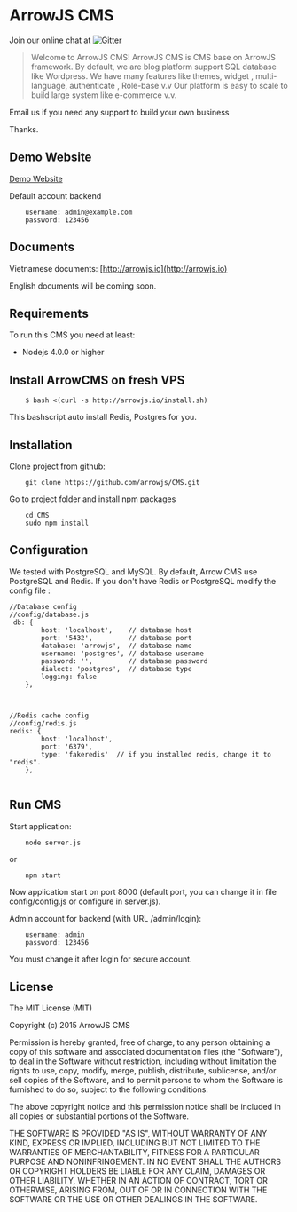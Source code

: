 ArrowJS CMS
==================

Join our online chat at [![Gitter](https://badges.gitter.im/gitterHQ/gitter.svg)](https://gitter.im/trquoccuong/arrowjs)

> Welcome to ArrowJS CMS! ArrowJS CMS is CMS base on ArrowJS framework. By default, we are blog platform support SQL database like Wordpress. We have many features like themes, widget , multi-language, authenticate , Role-base v.v
Our platform is easy to scale to build large system like e-commerce v.v.

Email us if you need any support to build your own business

Thanks.

## Demo Website

[Demo Website](http://cms.arrowjs.io/) 

Default account backend
```
    username: admin@example.com
    password: 123456
```

## Documents

Vietnamese documents:
[http://arrowjs.io](http://arrowjs.io)

English documents will be coming soon.

## Requirements

To run this CMS you need at least:

- Nodejs 4.0.0 or higher


## Install ArrowCMS on fresh VPS

```
    $ bash <(curl -s http://arrowjs.io/install.sh)

```

This bashscript auto install Redis, Postgres for you.

## Installation 

Clone project from github:

```
    git clone https://github.com/arrowjs/CMS.git
```

Go to project folder and install npm packages

```
    cd CMS
    sudo npm install
```
## Configuration

We tested with PostgreSQL and MySQL.
By default, Arrow CMS use PostgreSQL and Redis. If you don't have Redis or PostgreSQL modify the config file :


```
//Database config
//config/database.js
 db: {
        host: 'localhost',    // database host
        port: '5432',         // database port
        database: 'arrowjs',  // database name
        username: 'postgres', // database usename
        password: '',         // database password
        dialect: 'postgres',  // database type 
        logging: false
    },
    
```


```

//Redis cache config
//config/redis.js
redis: {
        host: 'localhost',
        port: '6379',
        type: 'fakeredis'  // if you installed redis, change it to "redis".
    },
    
```

## Run CMS

Start application:

```
    node server.js
```

or

```
    npm start
```

Now application start on port 8000 (default port, you can change it in file config/config.js or configure in server.js).

Admin account for backend (with URL /admin/login):

```
    username: admin
    password: 123456
```
You must change it after login for secure account.

## License

The MIT License (MIT)

Copyright (c) 2015 ArrowJS CMS

Permission is hereby granted, free of charge, to any person obtaining a copy
of this software and associated documentation files (the "Software"), to deal
in the Software without restriction, including without limitation the rights
to use, copy, modify, merge, publish, distribute, sublicense, and/or sell
copies of the Software, and to permit persons to whom the Software is
furnished to do so, subject to the following conditions:

The above copyright notice and this permission notice shall be included in
all copies or substantial portions of the Software.

THE SOFTWARE IS PROVIDED "AS IS", WITHOUT WARRANTY OF ANY KIND, EXPRESS OR
IMPLIED, INCLUDING BUT NOT LIMITED TO THE WARRANTIES OF MERCHANTABILITY,
FITNESS FOR A PARTICULAR PURPOSE AND NONINFRINGEMENT. IN NO EVENT SHALL THE
AUTHORS OR COPYRIGHT HOLDERS BE LIABLE FOR ANY CLAIM, DAMAGES OR OTHER
LIABILITY, WHETHER IN AN ACTION OF CONTRACT, TORT OR OTHERWISE, ARISING FROM,
OUT OF OR IN CONNECTION WITH THE SOFTWARE OR THE USE OR OTHER DEALINGS IN
THE SOFTWARE.